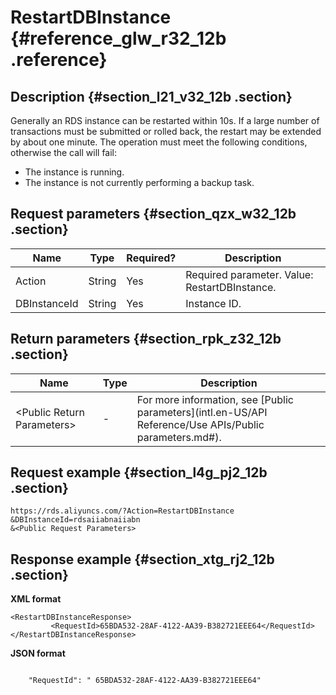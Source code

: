 # RestartDBInstance {#reference_glw_r32_12b .reference}

## Description {#section_l21_v32_12b .section}

Generally an RDS instance can be restarted within 10s. If a large number of transactions must be submitted or rolled back, the restart may be extended by about one minute. The operation must meet the following conditions, otherwise the call will fail:

-   The instance is running.
-   The instance is not currently performing a backup task.

## Request parameters {#section_qzx_w32_12b .section}

|Name|Type|Required?|Description|
|----|----|---------|-----------|
|Action|String|Yes|Required parameter. Value: RestartDBInstance.|
|DBInstanceId|String|Yes|Instance ID.|

## Return parameters {#section_rpk_z32_12b .section}

|Name|Type|Description|
|----|----|-----------|
|<Public Return Parameters\>|-|For more information, see [Public parameters](intl.en-US/API Reference/Use APIs/Public parameters.md#).|

## Request example {#section_l4g_pj2_12b .section}

```
https://rds.aliyuncs.com/?Action=RestartDBInstance
&DBInstanceId=rdsaiiabnaiiabn
&<Public Request Parameters>
```

## Response example {#section_xtg_rj2_12b .section}

**XML format**

```
<RestartDBInstanceResponse>
         <RequestId>65BDA532-28AF-4122-AA39-B382721EEE64</RequestId>
</RestartDBInstanceResponse>
```

**JSON format**

```

    "RequestId": " 65BDA532-28AF-4122-AA39-B382721EEE64"

```

